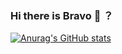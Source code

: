 ### Hi there is Bravo 👋 ？

[![Anurag's GitHub stats](https://github-readme-stats.vercel.app/api?username=bravos1&show_icons=true&theme=algolia&count_private=true)](https://github.com/anuraghazra/github-readme-stats)
